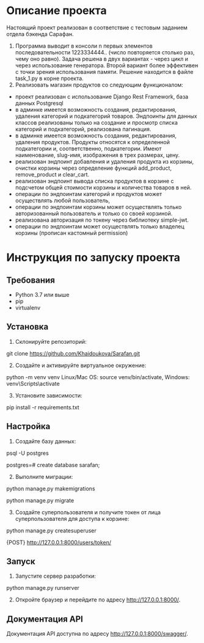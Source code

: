 # Описание проекта
Настоящий проект реализован в соответствие с тестовым заданием отдела бэкенда Сарафан.
1. Программа выводит в консоли n первых элементов последовательности 1223334444.. (число повторяется столько раз, чему оно равно).
Задача решена в двух вариантах - через цикл и через использование генератора. Второй вариант более эффективен с точки зрения использования памяти.
Решение находится в файле task_1.py в корне проекта.
2. Реализовать магазин продуктов со следующим функционалом:
- проект реализован с использование Django Rest Framework, база данных Postgresql
- в админке имеется возможность создания, редактирования, удаления категорий и подкатегорий товаров. 
Эндпоинты для данных классов реализованы только на создание и просмотр списка категорий и подкатегорий, реализована пагинация.
- в админке имеется возможность создания, редактирования, удаления продуктов.
Продукты относятся к определенной подкатегории и, соответственно, подкатегории. Имеют наименование, slug-имя, изображения в трех размерах, цену.
- реализован эндпоинт добавления и удаления продукта из корзины, очистки корзины через определение функций add_product, remove_product и clear_cart.
- реализован эндпоинт вывода списка продуктов в корзине с подсчетом общей стоимости корзины и количества товаров в ней.
- операции по эндпоинтам категорий и продуктов может осуществлять любой пользователь,
- операции по эндпоинтам корзины может осуществлять только авторизованный пользователь и только со своей корзиной.
- реализована авторизация по токену через библиотеку simple-jwt.
- операции по эндпоинтам может осуществлять только владелец корзины (прописан кастомный permission)


# Инструкция по запуску проекта

## Требования

- Python 3.7 или выше
- pip
- virtualenv

## Установка

1. Склонируйте репозиторий:

git clone https://github.com/Khaidoukova/Sarafan.git

2. Создайте и активируйте виртуальное окружение:

python -m venv venv
Linux/Mac OS: source venv/bin/activate, Windows: venv\Scripts\activate

3. Установите зависимости:

pip install -r requirements.txt

## Настройка
1. Создайте базу данных:

psql -U postgres

postgres=# create database sarafan;

2. Выполните миграции:

python manage.py makemigrations

python manage.py migrate

3. Создайте суперпользователя и получите токен от лица суперпользователя для доступа к корзине:

python manage.py createsuperuser

{POST} http://127.0.0.1:8000/users/token/

## Запуск

1. Запустите сервер разработки:

python manage.py runserver

2. Откройте браузер и перейдите по адресу http://127.0.0.1:8000/.

## Документация API

Документация API доступна по адресу http://127.0.0.1:8000/swagger/.
